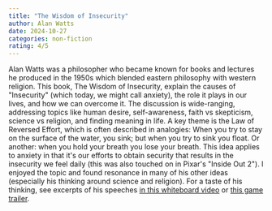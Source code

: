 ```yaml
---
title: "The Wisdom of Insecurity"
author: Alan Watts
date: 2024-10-27
categories: non-fiction
rating: 4/5
---
```


Alan Watts was a philosopher who became known for books and lectures he produced in the 1950s which blended eastern philosophy with western religion. This book, The Wisdom of Insecurity, explain the causes of "Insecurity" (which today, we might call anxiety), the role it plays in our lives, and how we can overcome it. The discussion is wide-ranging, addressing topics like human desire, self-awareness, faith vs skepticism, science vs religion, and finding meaning in life. A key theme is the Law of Reversed Effort, which is often described in analogies: When you try to stay on the surface of the water, you sink; but when you try to sink you float. Or another: when you hold your breath you lose your breath. This idea applies to anxiety in that it's our efforts to obtain security that results in the insecurity we feel daily (this was also touched on in Pixar's "Inside Out 2"). I enjoyed the topic and found resonance in many of his other ideas (especially his thinking around science and religion). For a taste of his thinking, see excerpts of his speeches [in this whiteboard video](https://www.youtube.com/watch?v=rBpaUICxEhk) or [this game trailer](https://www.youtube.com/watch?v=JYHp8LwBUzo).
